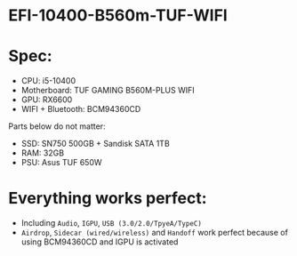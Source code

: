 # EFI-10400-B560m-TUF-WIFI

# Spec:
- CPU: i5-10400
- Motherboard: TUF GAMING B560M-PLUS WIFI
- GPU: RX6600
- WIFI + Bluetooth: BCM94360CD

Parts below do not matter:
- SSD: SN750 500GB + Sandisk SATA 1TB
- RAM: 32GB
- PSU: Asus TUF 650W

# Everything works perfect:
- Including `Audio`, `IGPU`, `USB (3.0/2.0/TpyeA/TypeC)`
- `Airdrop`, `Sidecar (wired/wireless)` and `Handoff` work perfect because of using BCM94360CD and IGPU is activated
